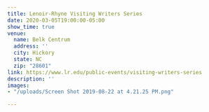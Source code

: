 ```yaml
---
title: Lenoir-Rhyne Visiting Writers Series
date: 2020-03-05T19:00:00-05:00
show_time: true
venue:
  name: Belk Centrum
  address: ''
  city: Hickory
  state: NC
  zip: "28601"
link: https://www.lr.edu/public-events/visiting-writers-series
description: ''
images:
- "/uploads/Screen Shot 2019-08-22 at 4.21.25 PM.png"

---
```


